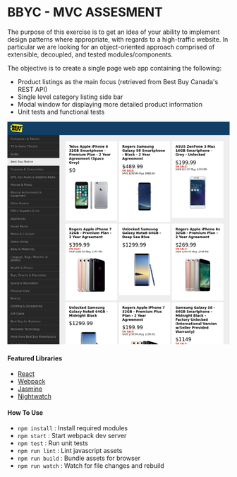 # BBYC - MVC ASSESMENT

The purpose of this exercise is to get an idea of your ability to implement design patterns where
appropriate, with regards to a high-traffic website. In particular we are looking for an object-oriented
approach comprised of extensible, decoupled, and tested modules/components.

The objective is to create a single page web app containing the following:

* Product listings as the main focus (retrieved from Best Buy Canada's REST API)
* Single level category listing side bar
* Modal window for displaying more detailed product information
* Unit tests and functional tests

![](screenshot.png)

#### Featured Libraries

* [React](https://facebook.github.io/react/)
* [Webpack](https://webpack.github.io/)
* [Jasmine](https://jasmine.github.io/)
* [Nightwatch](http://nightwatchjs.org/)

#### How To Use

* `npm install` : Install required modules
* `npm start` : Start webpack dev server
* `npm test` : Run unit tests
* `npm run lint` : Lint javascript assets
* `npm run build` : Bundle assets for browser
* `npm run watch` : Watch for file changes and rebuild
